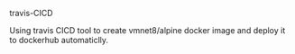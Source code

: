 travis-CICD

Using travis CICD tool to create vmnet8/alpine docker image and deploy it to dockerhub automaticlly.
